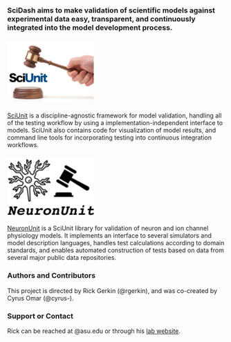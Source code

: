 ### SciDash aims to make validation of scientific models against experimental data easy, transparent, and continuously integrated into the model development process.
### <a href="http://sciunit.scidash.org"><img src="https://raw.githubusercontent.com/scidash/assets/master/logos/sciunit.png" width="200"></a>
[SciUnit](http://sciunit.scidash.org) is a discipline-agnostic framework for model validation, handling all of the testing workflow by using a implementation-independent interface to models.  SciUnit also contains code for visualization of model results, and command line tools for incorporating testing into continuous integration workflows.
### <a href="http://neuronunit.scidash.org"><img src="https://raw.githubusercontent.com/scidash/assets/master/logos/neuronunit.png" width="200"></a>
[NeuronUnit](http://neuronunit.scidash.org) is a SciUnit library for validation of neuron and ion channel physiology models.  It implements an interface to several simulators and model description languages, handles test calculations according to domain standards, and enables automated construction of tests based on data from several major public data repositories.
### Authors and Contributors
This project is directed by Rick Gerkin (@rgerkin), and was co-created by Cyrus Omar (@cyrus-).  
### Support or Contact
Rick can be reached at <github-username>@asu.edu or through his [lab website](http://iconlab.asu.edu).
